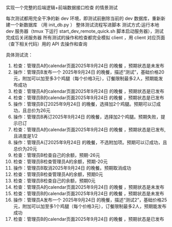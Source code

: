 实现一个完整的后端逻辑+前端数据接口检查 的情景测试

每次测试都用完全干净的新 dev 环境，即测试前删除当前的 dev 数据库，重新新建一个新数据库 （用 init_db.py ）
整体测试流程写进脚本
测试方式:运行本地 dev 服务器（tmux 下运行 start_dev_remote_quick.sh 脚本启动服务器），测试完成后关闭服务器
所有测试的操作和检查都完全模拟 client ，用 client 对应页面（查下相关代码）用的 API 去操作和查询

具体测试流：
1. 检查：管理员A的calendar页面2025年9月24日 的晚餐  ，预期状态是未发布
2. 操作：管理员B发布一个 2025年9月24日 的晚餐，描述“测试”，基础价格20元，附加可以加至多3个鸡腿（每个价格3元），订餐限制最多2人，预期能发布成功
3. 检查：管理员A的calendar页面2025年9月24日 的晚餐  ，预期状态是已发布
4. 检查：管理员B的calendar页面2025年9月24日 的晚餐  ，预期状态是已发布
5. 操作：管理员B订2025年9月24日 的晚餐，选择加2个鸡腿。预期可以订成功，且总价为26元
6. 操作：管理员B再订2025年9月24日 的晚餐，选择加2个鸡腿。预期失败，提示已订
7. 检查：管理员A的calendar页面2025年9月24日 的晚餐  ，预期状态是已发布,且进度是1/2
8. 操作：管理员A订2025年9月24日 的晚餐，不选附加项。预期可以订成功，且总价为20元
9. 检查：管理员B检查自己的余额，预期-26元
10. 检查：管理员B检查管理员A的余额，预期-20元
11. 操作：管理员B取消2025年9月24日 的晚餐。预期取消成功
12. 检查：管理员B检查管理员A的余额，预期0元
13. 检查：管理员B检查自己的余额，预期0元
14. 检查：管理员A的calendar页面2025年9月24日 的晚餐  ，预期状态是未发布
15. 检查：管理员B的calendar页面2025年9月24日 的晚餐  ，预期状态是未发布
16. 操作：管理员A发布一个 2025年9月24日 的晚餐，描述“测试2”，基础价格25元，附加可以加至多1个鸡腿（每个价格3元），订餐限制最多2人，预期能发布成功
17. 检查：管理员B的calendar页面2025年9月24日 的晚餐  ，预期状态是已发布


